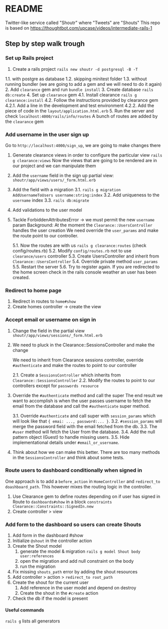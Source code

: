 # README

Twitter-like service called "Shoutr" where "Tweets" are "Shouts"
This repo is based on https://thoughtbot.com/upcase/videos/intermediate-rails-1

## Step by step walk trough

### Set up Rails project
1. Create a rails project
  `rails new shoutr -d postgresql -B -T`

  1.1. with postgre as database
  1.2. skipping minitest folder
  1.3. without running bundler (we are going to add a gem and we will need to do it again)
2. Add `clearance` gem and run `bundle install`
3. Create database `rails db:create`
4. Set up `clearance` gem
  4.1. Install clearance `rails g clearance:install`
  4.2. Follow the instructions provided by clearance gem
    4.2.1. Add a line in the development and test environment
    4.2.2. Add the piece of code in the `layout/application.html.erb`
5. Run the server and check `localhost:4000/rails/info/routes`
   A bunch of routes are added by the `clearance` gem

### Add username in the user sign up
Go to `http://localhost:4000/sign_up`, we are going to make changes there

1. Generate clearance views in order to configure the particular view
   `rails g clearance:views`
   Now the views that are going to be rendered are in our project and we can manipulate them
2. Add the `username` field in the sign up partial view: `shoutr/app/views/users/_form.html.erb`
3. Add the field with a migration
   3.1. `rails g migration AddUsernameToUsers username:string:index`
   3.2. Add uniqueness to the `username` index
   3.3. `rails db:migrate`
4. Add validations to the user model
5. Tackle ForbiddenAttributesError -> we must permit the new `username` param
   Background:
   At the moment the `Clearance::UsersController` handles the user creation
   We need override the `user_params` and make the route point to our controller.

   5.1. Now the routes are with us `rails g clearance:routes` (check config/routes.rb)
   5.2. Modify `config/routes.rb` not to use `clearance/users` controller
   5.3. Create UsersController and inherit from `Clearance::UsersController`
   5.4. Override private method `user_params`
   5.5. Restart the server
   5.6. Try to register again. If you are redirected to the home screen check
        in the rails console weather an user has been created.

### Redirect to home page

1. Redirect in routes to `home#show`
2. Create homes controller -> create the view

### Accept email or username on sign in

1. Change the field in the partial view `shoutr/app/views/sessions/_form.html.erb`
2. We need to pluck in the Clearance::SessionsController and make the change

   We need to inherit from Clearance sessions controller, override
   `#authenticate` and make the routes to point to our controller

   2.1. Create a `SessionsController` which inherits from `Clearance::SessionsController`
   2.2. Modify the routes to point to our controllers except for `passwords resource`
3. Override the `#authenticate` method and call the super
   The end result we want to accomplish is when the user passes username to fetch
   the email from the database and call the `#authenticate` super method.

   3.1. Override `#authenticate` and call super with `session_params` which will
        look like that `{ emai: ..., password:... }`.
   3.2. `#session_params` will merge the password field with the email fetched from the db.
   3.3. The `#user` method will fetch the User from the database.
   3.4. Add the null pattern object (Guest) to handle missing users.
   3.5. Hide implementational details under `#email_or_username`.
4. Think about how we can make this better. There are too many methods in the
   `SessionsController` and think about some tests.


### Route users to dashboard conditionally when signed in

One approach is to add a `before_action` in `HomeController` and
`redirect_to doashboard_path`. This however mixes the routing logic in
the controller.

1. Use Clearance gem to define routes depending on if user has signed in
   Route to `dashboards#show` in a block `constraints Clearance::Constraints::SignedIn.new`
2. Create controller > view

### Add form to the dashboard so users can create Shouts

1. Add form in the dashboard #show
2. Initialize `@shout` in the controller action
3. Create the Shout model
   1) generate the model & migration `rails g model Shout body user:references`
   2) open the migration and add null constraint on the body
   3) run the migration
4. Fix missing `shouts_path` error by adding the shout resources
5. Add controller > action > `redirect_to root_path`
6. Create the shout for the current user
   1) Add reference in the user model and depend on destroy
   2) Create the shout in the `#create` action
7. Check the db if the model is present


#### Useful commands
`rails g` lists all generators
